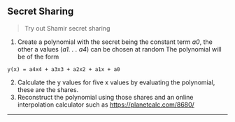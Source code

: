 ## Secret Sharing

> Try out Shamir secret sharing

1. Create a polynomial with the secret being the constant term *a0*, the other a values (*a1. . . a4*) can be chosen at random
   The polynomial will be of the form 
``` 
y(x) = a4x4 + a3x3 + a2x2 + a1x + a0 
```
2. Calculate the y values for five x values by evaluating the polynomial, these are the shares.
3. Reconstruct the polynomial using those shares and an online interpolation calculator such as
   https://planetcalc.com/8680/


------

